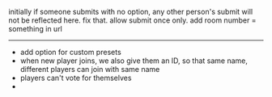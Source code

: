 initially if someone submits with no option, any other person's submit will not be reflected here. fix that.
allow submit once only.
add room number = something in url


---
-   add option for custom presets
-   when new player joins, we also give them an ID, so that same name, different players can join with same name
-   players can't vote for themselves
-   